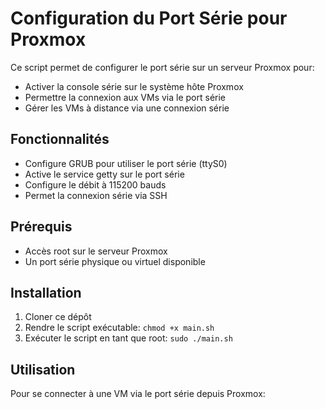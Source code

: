 # Configuration du Port Série pour Proxmox

Ce script permet de configurer le port série sur un serveur Proxmox pour:

- Activer la console série sur le système hôte Proxmox
- Permettre la connexion aux VMs via le port série
- Gérer les VMs à distance via une connexion série

## Fonctionnalités

- Configure GRUB pour utiliser le port série (ttyS0)
- Active le service getty sur le port série
- Configure le débit à 115200 bauds
- Permet la connexion série via SSH

## Prérequis

- Accès root sur le serveur Proxmox
- Un port série physique ou virtuel disponible

## Installation

1. Cloner ce dépôt
2. Rendre le script exécutable: `chmod +x main.sh`
3. Exécuter le script en tant que root: `sudo ./main.sh`

## Utilisation

Pour se connecter à une VM via le port série depuis Proxmox: